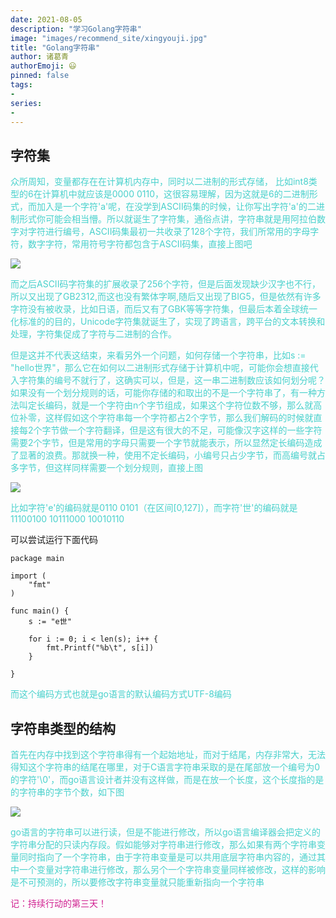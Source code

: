 ```yaml
---
date: 2021-08-05
description: "学习Golang字符串"
image: "images/recommend_site/xingyouji.jpg"
title: "Golang字符串"
author: 诸葛青
authorEmoji: 😃
pinned: false
tags:
- 
series:
-
---
```


## 字符集
<font color=MediumTurquoise>众所周知，变量都存在在计算机内存中，同时以二进制的形式存储， 比如int8类型的6在计算机中就应该是0000 0110，这很容易理解，因为这就是6的二进制形式，而加入是一个字符'a'呢，在没学到ASCII码集的时候，让你写出字符'a'的二进制形式你可能会相当懵。所以就诞生了字符集，通俗点讲，字符串就是用阿拉伯数字对字符进行编号，ASCII码集最初一共收录了128个字符，我们所常用的字母字符，数字字符，常用符号字符都包含于ASCII码集，直接上图吧</font>

![](/images/write/string1.png)

<font color=MediumTurquoise>而之后ASCII码字符集的扩展收录了256个字符，但是后面发现缺少汉字也不行，所以又出现了GB2312,而这也没有繁体字啊,随后又出现了BIG5，但是依然有许多字符没有被收录，比如日语，而后又有了GBK等等字符集，但最后本着全球统一化标准的的目的，Unicode字符集就诞生了，实现了跨语言，跨平台的文本转换和处理，字符集促成了字符与二进制的合作。</font>

<font color=MediumTurquoise>但是这并不代表这结束，来看另外一个问题，如何存储一个字符串，比如s := "hello世界"，那么它在如何以二进制形式存储于计算机中呢，可能你会想直接代入字符集的编号不就行了，这确实可以，但是，这一串二进制数应该如何划分呢？如果没有一个划分规则的话，可能你存储的和取出的不是一个字符串了，有一种方法叫定长编码，就是一个字符由n个字节组成，如果这个字符位数不够，那么就高位补零，这样假如这个字符串每一个字符都占2个字节，那么我们解码的时候就直接每2个字节做一个字符翻译，但是这有很大的不足，可能像汉字这样的一些字符需要2个字节，但是常用的字母只需要一个字节就能表示，所以显然定长编码造成了显著的浪费。那就换一种，使用不定长编码，小编号只占少字节，而高编号就占多字节，但这样同样需要一个划分规则，直接上图</font>

![](/images/write/string2.png)


<font color=MediumTurquoise>比如字符'e'的编码就是0110 0101（在区间[0,127]），而字符'世'的编码就是11100100        10111000  10010110  </font>

可以尝试运行下面代码
```golang
package main

import (
	"fmt"
)

func main() {
	s := "e世"

	for i := 0; i < len(s); i++ {
		fmt.Printf("%b\t", s[i])
	}

}
```
<font color=MediumTurquoise>而这个编码方式也就是go语言的默认编码方式UTF-8编码</font>

## 字符串类型的结构

<font color=MediumTurquoise>首先在内存中找到这个字符串得有一个起始地址，而对于结尾，内存非常大，无法得知这个字符串的结尾在哪里，对于C语言字符串采取的是在尾部放一个编号为0的字符'\0'，而go语言设计者并没有这样做，而是在放一个长度，这个长度指的是的字符串的字节个数，如下图</font>

![](/images/write/string3.png)

<font color=MediumTurquoise>go语言的字符串可以进行读，但是不能进行修改，所以go语言编译器会把定义的字符串分配的只读内存段。假如能够对字符串进行修改，那么如果有两个字符串变量同时指向了一个字符串，由于字符串变量是可以共用底层字符串内容的，通过其中一个变量对字符串进行修改，那么另个一个字符串变量同样被修改，这样的影响是不可预测的，所以要修改字符串变量就只能重新指向一个字符串</font>

<font color=VioletRed>记：持续行动的第三天！</font>